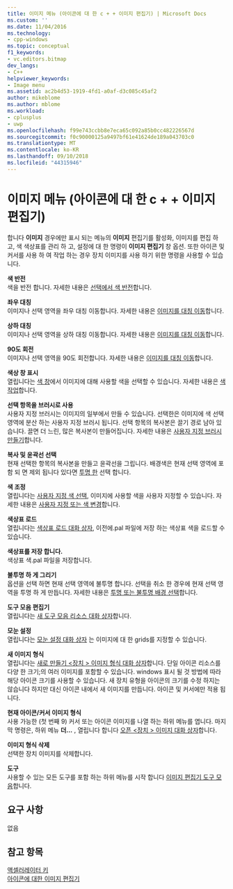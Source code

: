 ```yaml
---
title: 이미지 메뉴 (아이콘에 대 한 c + + 이미지 편집기) | Microsoft Docs
ms.custom: ''
ms.date: 11/04/2016
ms.technology:
- cpp-windows
ms.topic: conceptual
f1_keywords:
- vc.editors.bitmap
dev_langs:
- C++
helpviewer_keywords:
- Image menu
ms.assetid: ac2b4d53-1919-4fd1-a0af-d3c085c45af2
author: mikeblome
ms.author: mblome
ms.workload:
- cplusplus
- uwp
ms.openlocfilehash: f99e743ccbb8e7eca65c092a85b0cc482226567d
ms.sourcegitcommit: f0c90000125a9497bf61e41624de189a043703c0
ms.translationtype: MT
ms.contentlocale: ko-KR
ms.lasthandoff: 09/10/2018
ms.locfileid: "44315946"
---
```

# <a name="image-menu-c-image-editor-for-icons"></a>이미지 메뉴 (아이콘에 대 한 c + + 이미지 편집기)

합니다 **이미지** 경우에만 표시 되는 메뉴의 **이미지** 편집기를 활성화, 이미지를 편집 하 고, 색 색상표를 관리 하 고, 설정에 대 한 명령이 **이미지 편집기** 창 옵션. 또한 아이콘 및 커서를 사용 하 여 작업 하는 경우 장치 이미지를 사용 하기 위한 명령을 사용할 수 있습니다.

**색 반전**  
색을 반전 합니다. 자세한 내용은 [선택에서 색 반전](../windows/inverting-the-colors-in-a-selection-image-editor-for-icons.md)합니다.

**좌우 대칭**  
이미지나 선택 영역을 좌우 대칭 이동합니다. 자세한 내용은 [이미지를 대칭 이동](../windows/flipping-an-image-image-editor-for-icons.md)합니다.

**상하 대칭**  
이미지나 선택 영역을 상하 대칭 이동합니다. 자세한 내용은 [이미지를 대칭 이동](../windows/flipping-an-image-image-editor-for-icons.md)합니다.

**90도 회전**  
이미지나 선택 영역을 90도 회전합니다. 자세한 내용은 [이미지를 대칭 이동](../windows/flipping-an-image-image-editor-for-icons.md)합니다.

**색상 창 표시**  
열립니다는 [색 창](../windows/colors-window-image-editor-for-icons.md)에서 이미지에 대해 사용할 색을 선택할 수 있습니다. 자세한 내용은 [색 작업](../windows/working-with-color-image-editor-for-icons.md)합니다.

**선택 항목을 브러시로 사용**  
사용자 지정 브러시는 이미지의 일부에서 만들 수 있습니다. 선택한은 이미지에 색 선택 영역에 분산 하는 사용자 지정 브러시 됩니다. 선택 항목의 복사본은 끌기 경로 남아 있습니다. 끌면 더 느린, 많은 복사본이 만들어집니다. 자세한 내용은 [사용자 지정 브러시 만들기](../windows/creating-a-custom-brush-image-editor-for-icons.md)합니다.

**복사 및 윤곽선 선택**  
현재 선택한 항목의 복사본을 만들고 윤곽선을 그립니다. 배경색은 현재 선택 영역에 포함 되 면 제외 됩니다 있다면 [투명 한](../windows/choosing-a-transparent-or-opaque-background-image-editor-for-icons.md) 선택 합니다.

**색 조정**  
열립니다는 [사용자 지정 색 선택](../windows/custom-color-selector-dialog-box-image-editor-for-icons.md), 이미지에 사용할 색을 사용자 지정할 수 있습니다. 자세한 내용은 [사용자 지정 또는 색 변경](../windows/customizing-or-changing-colors-image-editor-for-icons.md)합니다.

**색상표 로드**  
열립니다는 [색상표 로드 대화 상자](../windows/load-palette-colors-dialog-box-image-editor-for-icons.md), 이전에.pal 파일에 저장 하는 색상표 색을 로드할 수 있습니다.

**색상표를 저장 합니다.**  
색상표 색.pal 파일을 저장합니다.

**불투명 하 게 그리기**  
옵션을 선택 하면 현재 선택 영역에 불투명 합니다. 선택을 취소 한 경우에 현재 선택 영역을 투명 하 게 만듭니다. 자세한 내용은 [투명 또는 불투명 배경 선택](../windows/choosing-a-transparent-or-opaque-background-image-editor-for-icons.md)합니다.

**도구 모음 편집기**  
열립니다는 [새 도구 모음 리소스 대화 상자](../windows/new-toolbar-resource-dialog-box.md)합니다.

**모눈 설정**  
열립니다는 [모눈 설정 대화 상자](../windows/grid-settings-dialog-box-image-editor-for-icons.md) 는 이미지에 대 한 grids를 지정할 수 있습니다.

**새 이미지 형식**  
열립니다는 [새로 만들기 \<장치 > 이미지 형식 대화 상자](../windows/new-device-image-type-dialog-box-image-editor-for-icons.md)합니다. 단일 아이콘 리소스를 다양 한 크기;의 여러 이미지를 포함할 수 있습니다. windows 표시 될 것 방법에 따라 해당 아이콘 크기를 사용할 수 있습니다. 새 장치 유형을 아이콘의 크기를 수정 하지는 않습니다 하지만 대신 아이콘 내에서 새 이미지를 만듭니다. 아이콘 및 커서에만 적용 됩니다.

**현재 아이콘/커서 이미지 형식**  
사용 가능한 (첫 번째 9) 커서 또는 아이콘 이미지를 나열 하는 하위 메뉴를 엽니다. 마지막 명령은, 하위 메뉴 **더...** , 열립니다 합니다 [오픈 \<장치 > 이미지 대화 상자](../windows/open-device-image-dialog-box-image-editor-for-icons.md)합니다.

**이미지 형식 삭제**  
선택한 장치 이미지를 삭제합니다.

**도구**  
사용할 수 있는 모든 도구를 포함 하는 하위 메뉴를 시작 합니다 [이미지 편집기 도구 모음](../windows/toolbar-image-editor-for-icons.md)합니다.

## <a name="requirements"></a>요구 사항

없음

## <a name="see-also"></a>참고 항목

[액셀러레이터 키](../windows/accelerator-keys-image-editor-for-icons.md)  
[아이콘에 대한 이미지 편집기](../windows/image-editor-for-icons.md)